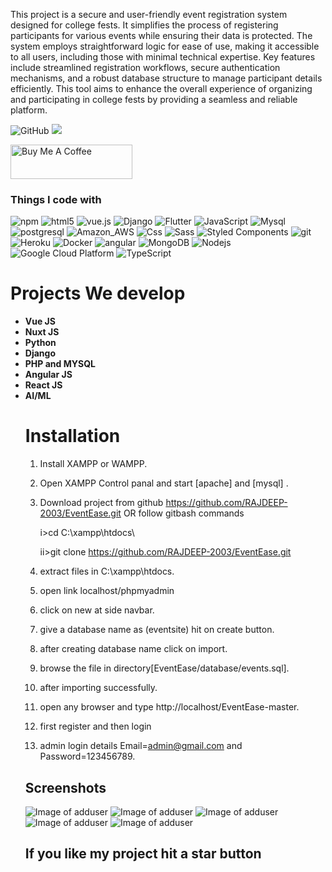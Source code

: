 This project is a secure and user-friendly event registration system designed for college fests. It simplifies the process of registering participants for various events while ensuring their data is protected. The system employs straightforward logic for ease of use, making it accessible to all users, including those with minimal technical expertise. Key features include streamlined registration workflows, secure authentication mechanisms, and a robust database structure to manage participant details efficiently. This tool aims to enhance the overall experience of organizing and participating in college fests by providing a seamless and reliable platform.


![GitHub](https://img.shields.io/github/license/PuneethReddyHC/online-shopping-system-advanced)
![](https://visitor-badge.glitch.me/badge?page_id=puneethreddyhc.event)

<a href="https://www.buymeacoffee.com/PuneethReddyHC" target="_blank"><img src="https://cdn.buymeacoffee.com/buttons/v2/default-yellow.png" alt="Buy Me A Coffee" width="195" height="55"></a>

<h3>Things I code with</h3> 
<p>
  <img alt="npm" src="https://img.shields.io/badge/-NPM-CB3837?style=flat-square&logo=npm&logoColor=white" />
  <img alt="html5" src="https://img.shields.io/badge/-HTML5-E34F26?style=flat-square&logo=html5&logoColor=white" />
  <img src="https://img.shields.io/static/v1?label=Vue.js&amp;message=v2.6&amp;color=4FC08D&amp;style=flat-square&amp;logo=vue.js&amp;logoColor=ffffff" alt="vue.js">
  <img alt="Django" src="https://img.shields.io/badge/Django-092E20?style=flat-square&logo=django&logoColor=white" />
  <img alt="Flutter" src="https://img.shields.io/badge/Flutter-02569B?style=flat-square&logo=flutter&logoColor=white" />
  <img alt="JavaScript" src="https://img.shields.io/badge/JavaScript-323330?style=flat-square&logo=javascript&logoColor=F7DF1E" />
  <img alt="Mysql" src="https://img.shields.io/badge/MySQL-00000F?style=flat-square&logo=mysql&logoColor=white" />
  <img alt="postgresql" src="https://img.shields.io/badge/PostgreSQL-316192?style=flat-square&logo=postgresql&logoColor=white" />
  <img alt="Amazon_AWS" src="https://img.shields.io/badge/Amazon_AWS-232F3E?style=flat-square&logo=amazon-aws&logoColor=white" />
  <img alt="Css" src="https://img.shields.io/badge/CSS-239120?&style=flat-square&logo=css3&logoColor=white" />
  <img alt="Sass" src="https://img.shields.io/badge/-Sass-CC6699?style=flat-square&logo=sass&logoColor=white" />
  <img alt="Styled Components" src="https://img.shields.io/badge/-Styled_Components-db7092?style=flat-square&logo=styled-components&logoColor=white" />
  <img alt="git" src="https://img.shields.io/badge/-Git-F05032?style=flat-square&logo=git&logoColor=white" />
  <img alt="Heroku" src="https://img.shields.io/badge/-Heroku-430098?style=flat-square&logo=heroku&logoColor=white" />
  <img alt="Docker" src="https://img.shields.io/badge/-Docker-46a2f1?style=flat-square&logo=docker&logoColor=white" />
  <img alt="angular" src="https://img.shields.io/badge/-Angular-DD0031?style=flat-square&logo=angular&logoColor=white" />
  <img alt="MongoDB" src="https://img.shields.io/badge/-MongoDB-13aa52?style=flat-square&logo=mongodb&logoColor=white" />
  <img alt="Nodejs" src="https://img.shields.io/badge/-Nodejs-43853d?style=flat-square&logo=Node.js&logoColor=white" />
  <img alt="Google Cloud Platform" src="https://img.shields.io/badge/-Google_Cloud_Platform-1a73e8?style=flat-square&logo=google-cloud&logoColor=white" />
  <img alt="TypeScript" src="https://img.shields.io/badge/-TypeScript-007ACC?style=flat-square&logo=typescript&logoColor=white" />
  
</p>
<h1>Projects We develop</h1>

<ul>
	<li><b>Vue JS</b></li>
	<li><b>Nuxt JS</b></li>
	<li><b>Python</b></li>
	<li><b>Django</b></li>
	<li><b>PHP and MYSQL</b></li>
	<li><b>Angular JS</b></li>
	<li><b>React JS</b></li>
	<li><b>AI/ML</b></li>


# Installation

1. Install XAMPP or WAMPP.

2. Open XAMPP Control panal and start [apache] and [mysql] .

3. Download project from github https://github.com/RAJDEEP-2003/EventEase.git 
    OR follow gitbash commands
    
    i>cd C:\\xampp\htdocs\
    
    ii>git clone https://github.com/RAJDEEP-2003/EventEase.git
    
4. extract files in C:\\xampp\htdocs\.

5. open link localhost/phpmyadmin

6. click on new at side navbar.

7. give a database name as (eventsite) hit on create button.

8. after creating database name click on import.

9. browse the file in directory[EventEase/database/events.sql].

10. after importing successfully.

11. open any browser and type http://localhost/EventEase-master.

12. first register and then login

13. admin login details  Email=admin@gmail.com and Password=123456789.




## Screenshots
![Image of adduser](https://github.com/PuneethReddyHC/event-management/blob/master/screenshots/home.png)
![Image of adduser](https://github.com/PuneethReddyHC/event-management/blob/master/screenshots/events.png)
![Image of adduser](https://github.com/PuneethReddyHC/event-management/blob/master/screenshots/about.png)
![Image of adduser](https://github.com/PuneethReddyHC/event-management/blob/master/screenshots/events1.png)
![Image of adduser](https://github.com/PuneethReddyHC/event-management/blob/master/screenshots/login.png)

##  If you like my project hit a star button
